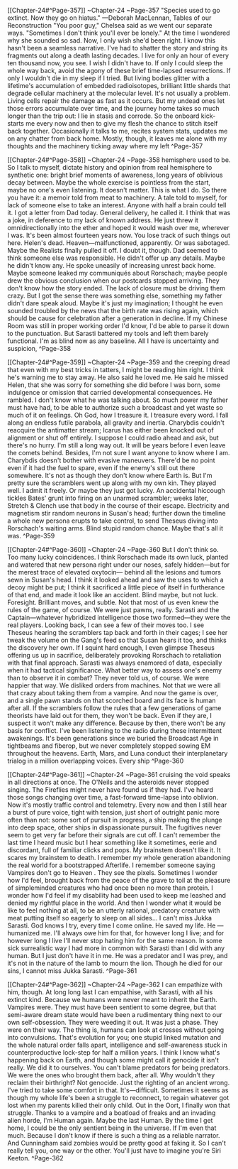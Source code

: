 [[Chapter-24#^Page-357]] ~Chapter-24 ~Page-357
"Species used to go extinct. Now they go on hiatus."
—Deborah MacLennan, Tables of our Reconstruction
"You poor guy," Chelsea said as we went our separate ways. "Sometimes I don't think you'll ever be
lonely." At the time I wondered why she sounded so sad.
Now, I only wish she'd been right.
I know this hasn't been a seamless narrative. I've had to shatter the story and string its fragments out
along a death lasting decades. I live for only an hour of every ten thousand now, you see. I wish I
didn't have to. If only I could sleep the whole way back, avoid the agony of these brief time-lapsed
resurrections.
If only I wouldn't die in my sleep if I tried. But living bodies glitter with a lifetime's accumulation of
embedded radioisotopes, brilliant little shards that degrade cellular machinery at the molecular level.
It's not usually a problem. Living cells repair the damage as fast as it occurs. But my undead ones let
those errors accumulate over time, and the journey home takes so much longer than the trip out: I lie
in stasis and corrode. So the onboard kick-starts me every now and then to give my flesh the chance to
stitch itself back together.
Occasionally it talks to me, recites system stats, updates me on any chatter from back home. Mostly,
though, it leaves me alone with my thoughts and the machinery ticking away where my left ^Page-357

[[Chapter-24#^Page-358]] ~Chapter-24 ~Page-358
hemisphere used to be. So I talk to myself, dictate history and opinion from real hemisphere to
synthetic one: bright brief moments of awareness, long years of oblivious decay between. Maybe the
whole exercise is pointless from the start, maybe no one's even listening.
It doesn't matter. This is what I do.
So there you have it: a memoir told from meat to machinery. A tale told to myself, for lack of
someone else to take an interest.
Anyone with half a brain could tell it.
I got a letter from Dad today. General delivery, he called it. I think that was a joke, in deference to my
lack of known address. He just threw it omnidirectionally into the ether and hoped it would wash over
me, wherever I was.
It's been almost fourteen years now. You lose track of such things out here.
Helen's dead. Heaven—malfunctioned, apparently. Or was sabotaged. Maybe the Realists finally
pulled it off. I doubt it, though. Dad seemed to think someone else was responsible. He didn't offer up
any details. Maybe he didn't know any. He spoke uneasily of increasing unrest back home. Maybe
someone leaked my communiqués about Rorschach; maybe people drew the obvious conclusion when
our postcards stopped arriving. They don't know how the story ended. The lack of closure must be
driving them crazy.
But I got the sense there was something else, something my father didn't dare speak aloud. Maybe it's
just my imagination; I thought he even sounded troubled by the news that the birth rate was rising
again, which should be cause for celebration after a generation in decline. If my Chinese Room was
still in proper working order I'd know, I'd be able to parse it down to the punctuation. But Sarasti
battered my tools and left them barely functional. I'm as blind now as any baseline. All I have is
uncertainty and suspicion, ^Page-358

[[Chapter-24#^Page-359]] ~Chapter-24 ~Page-359
and the creeping dread that even with my best tricks in tatters, I might be
reading him right.
I think he's warning me to stay away.
He also said he loved me. He said he missed Helen, that she was sorry for something she did before I
was born, some indulgence or omission that carried developmental consequences. He rambled. I don't
know what he was talking about. So much power my father must have had, to be able to authorize such
a broadcast and yet waste so much of it on feelings.
Oh God, how I treasure it. I treasure every word.
I fall along an endless futile parabola, all gravity and inertia. Charybdis couldn't reacquire the
antimatter stream; Icarus has either been knocked out of alignment or shut off entirely. I suppose I
could radio ahead and ask, but there's no hurry. I'm still a long way out. It will be years before I even
leave the comets behind.
Besides, I'm not sure I want anyone to know where I am.
Charybdis doesn't bother with evasive maneuvers. There'd be no point even if it had the fuel to spare,
even if the enemy's still out there somewhere. It's not as though they don't know where Earth is.
But I'm pretty sure the scramblers went up along with my own kin. They played well. I admit it freely.
Or maybe they just got lucky. An accidental hiccough tickles Bates' grunt into firing on an unarmed
scrambler; weeks later, Stretch & Clench use that body in the course of their escape. Electricity and
magnetism stir random neurons in Susan's head; further down the timeline a whole new persona erupts
to take control, to send Theseus diving into Rorschach's waiting arms. Blind stupid random chance.
Maybe that's all it was. ^Page-359

[[Chapter-24#^Page-360]] ~Chapter-24 ~Page-360
But I don't think so. Too many lucky coincidences. I think Rorschach made its own luck, planted and
watered that new persona right under our noses, safely hidden—but for the merest trace of elevated
oxytocin— behind all the lesions and tumors sewn in Susan's head. I think it looked ahead and saw the
uses to which a decoy might be put; I think it sacrificed a little piece of itself in furtherance of that
end, and made it look like an accident. Blind maybe, but not luck. Foresight. Brilliant moves, and
subtle.
Not that most of us even knew the rules of the game, of course. We were just pawns, really. Sarasti
and the Captain—whatever hybridized intelligence those two formed—they were the real players.
Looking back, I can see a few of their moves too. I see Theseus hearing the scramblers tap back and
forth in their cages; I see her tweak the volume on the Gang's feed so that Susan hears it too, and
thinks the discovery her own. If I squint hard enough, I even glimpse Theseus offering us up in
sacrifice, deliberately provoking Rorschach to retaliation with that final approach. Sarasti was always
enamored of data, especially when it had tactical significance. What better way to assess one's enemy
than to observe it in combat?
They never told us, of course. We were happier that way. We disliked orders from machines. Not that
we were all that crazy about taking them from a vampire.
And now the game is over, and a single pawn stands on that scorched board and its face is human after
all. If the scramblers follow the rules that a few generations of game theorists have laid out for them,
they won't be back. Even if they are, I suspect it won't make any difference.
Because by then, there won't be any basis for conflict.
I've been listening to the radio during these intermittent awakenings. It's been generations since we
buried the Broadcast Age in tightbeams and fiberop, but we never completely stopped sowing EM
throughout the heavens. Earth, Mars, and Luna conduct their interplanetary trialog in a million
overlapping voices. Every ship ^Page-360

[[Chapter-24#^Page-361]] ~Chapter-24 ~Page-361
cruising the void speaks in all directions at once. The O'Neils and the
asteroids never stopped singing. The Fireflies might never have found us if they had.
I've heard those songs changing over time, a fast-forward time-lapse into oblivion. Now it's mostly
traffic control and telemetry. Every now and then I still hear a burst of pure voice, tight with tension,
just short of outright panic more often than not: some sort of pursuit in progress, a ship making the
plunge into deep space, other ships in dispassionate pursuit. The fugitives never seem to get very far
before their signals are cut off.
I can't remember the last time I heard music but I hear something like it sometimes, eerie and
discordant, full of familiar clicks and pops. My brainstem doesn't like it. It scares my brainstem to
death.
I remember my whole generation abandoning the real world for a bootstrapped Afterlife. I remember
someone saying Vampires don't go to Heaven . They see the pixels. Sometimes I wonder how I'd feel,
brought back from the peace of the grave to toil at the pleasure of simpleminded creatures who had
once been no more than protein. I wonder how I'd feel if my disability had been used to keep me
leashed and denied my rightful place in the world.
And then I wonder what it would be like to feel nothing at all, to be an utterly rational, predatory
creature with meat putting itself so eagerly to sleep on all sides...
I can't miss Jukka Sarasti. God knows I try, every time I come online. He saved my life. He —
humanized me. I'll always owe him for that, for however long I live; and for however long I live I'll
never stop hating him for the same reason. In some sick surrealistic way I had more in common with
Sarasti than I did with any human.
But I just don't have it in me. He was a predator and I was prey, and it's not in the nature of the lamb to
mourn the lion. Though he died for our sins, I cannot miss Jukka Sarasti. ^Page-361

[[Chapter-24#^Page-362]] ~Chapter-24 ~Page-362
I can empathize with him, though. At long long last I can empathise, with Sarasti, with all his extinct
kind. Because we humans were never meant to inherit the Earth. Vampires were. They must have been
sentient to some degree, but that semi-aware dream state would have been a rudimentary thing next to
our own self-obsession. They were weeding it out. It was just a phase. They were on their way.
The thing is, humans can look at crosses without going into convulsions. That's evolution for you; one
stupid linked mutation and the whole natural order falls apart, intelligence and self-awareness stuck in
counterproductive lock-step for half a million years. I think I know what's happening back on Earth,
and though some might call it genocide it isn't really. We did it to ourselves. You can't blame
predators for being predators. We were the ones who brought them back, after all. Why wouldn't they
reclaim their birthright?
Not genocide. Just the righting of an ancient wrong.
I've tried to take some comfort in that. It's—difficult. Sometimes it seems as though my whole life's
been a struggle to reconnect, to regain whatever got lost when my parents killed their only child. Out
in the Oort, I finally won that struggle. Thanks to a vampire and a boatload of freaks and an invading
alien horde, I'm Human again. Maybe the last Human. By the time I get home, I could be the only
sentient being in the universe.
If I'm even that much. Because I don't know if there is such a thing as a reliable narrator. And
Cunningham said zombies would be pretty good at faking it.
So I can't really tell you, one way or the other.
You'll just have to imagine you're Siri Keeton. ^Page-362